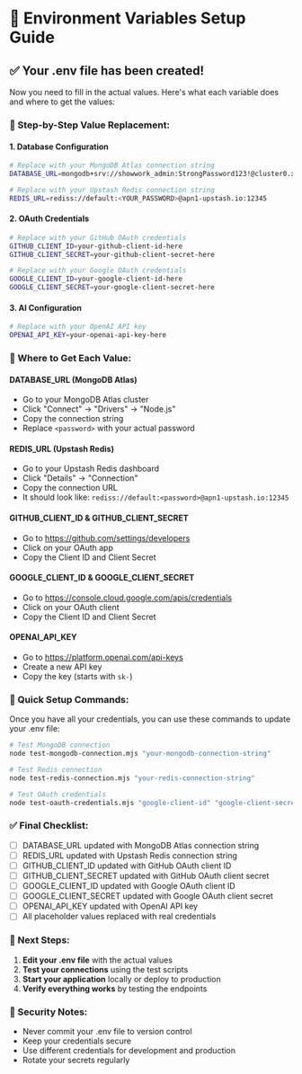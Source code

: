 # 🔧 Environment Variables Setup Guide

## ✅ Your .env file has been created!

Now you need to fill in the actual values. Here's what each variable does and where to get the values:

### **📝 Step-by-Step Value Replacement:**

#### **1. Database Configuration**
```bash
# Replace with your MongoDB Atlas connection string
DATABASE_URL=mongodb+srv://showwork_admin:StrongPassword123!@cluster0.xxxxx.mongodb.net/showwork?retryWrites=true&w=majority

# Replace with your Upstash Redis connection string  
REDIS_URL=rediss://default:<YOUR_PASSWORD>@apn1-upstash.io:12345
```

#### **2. OAuth Credentials**
```bash
# Replace with your GitHub OAuth credentials
GITHUB_CLIENT_ID=your-github-client-id-here
GITHUB_CLIENT_SECRET=your-github-client-secret-here

# Replace with your Google OAuth credentials
GOOGLE_CLIENT_ID=your-google-client-id-here
GOOGLE_CLIENT_SECRET=your-google-client-secret-here
```

#### **3. AI Configuration**
```bash
# Replace with your OpenAI API key
OPENAI_API_KEY=your-openai-api-key-here
```

### **🎯 Where to Get Each Value:**

#### **DATABASE_URL** (MongoDB Atlas)
- Go to your MongoDB Atlas cluster
- Click "Connect" → "Drivers" → "Node.js"
- Copy the connection string
- Replace `<password>` with your actual password

#### **REDIS_URL** (Upstash Redis)
- Go to your Upstash Redis dashboard
- Click "Details" → "Connection"
- Copy the connection URL
- It should look like: `rediss://default:<password>@apn1-upstash.io:12345`

#### **GITHUB_CLIENT_ID & GITHUB_CLIENT_SECRET**
- Go to https://github.com/settings/developers
- Click on your OAuth app
- Copy the Client ID and Client Secret

#### **GOOGLE_CLIENT_ID & GOOGLE_CLIENT_SECRET**
- Go to https://console.cloud.google.com/apis/credentials
- Click on your OAuth client
- Copy the Client ID and Client Secret

#### **OPENAI_API_KEY**
- Go to https://platform.openai.com/api-keys
- Create a new API key
- Copy the key (starts with `sk-`)

### **🔧 Quick Setup Commands:**

Once you have all your credentials, you can use these commands to update your .env file:

```bash
# Test MongoDB connection
node test-mongodb-connection.mjs "your-mongodb-connection-string"

# Test Redis connection  
node test-redis-connection.mjs "your-redis-connection-string"

# Test OAuth credentials
node test-oauth-credentials.mjs "google-client-id" "google-client-secret" "github-client-id" "github-client-secret"
```

### **✅ Final Checklist:**
- [ ] DATABASE_URL updated with MongoDB Atlas connection string
- [ ] REDIS_URL updated with Upstash Redis connection string
- [ ] GITHUB_CLIENT_ID updated with GitHub OAuth client ID
- [ ] GITHUB_CLIENT_SECRET updated with GitHub OAuth client secret
- [ ] GOOGLE_CLIENT_ID updated with Google OAuth client ID
- [ ] GOOGLE_CLIENT_SECRET updated with Google OAuth client secret
- [ ] OPENAI_API_KEY updated with OpenAI API key
- [ ] All placeholder values replaced with real credentials

### **🚀 Next Steps:**
1. **Edit your .env file** with the actual values
2. **Test your connections** using the test scripts
3. **Start your application** locally or deploy to production
4. **Verify everything works** by testing the endpoints

### **🔐 Security Notes:**
- Never commit your .env file to version control
- Keep your credentials secure
- Use different credentials for development and production
- Rotate your secrets regularly
